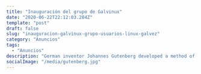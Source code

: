 ```yaml
---
title: "Inauguración del grupo de Galvinux"
date: "2020-06-22T22:12:03.284Z"
template: "post"
draft: false
slug: "inauguracion-galvinux-grupo-usuarios-linux-galvez"
category: "Anuncios"
tags:
  - "Anuncios"
description: "German inventor Johannes Gutenberg developed a method of movable type and used it to create one of the western world’s first major printed books, the “Forty–Two–Line” Bible."
socialImage: "/media/gutenberg.jpg"
---
```

